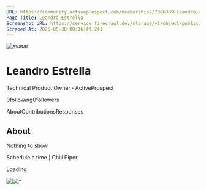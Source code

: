```yaml
---
URL: https://community.activeprospect.com/memberships/7866389-leandro-estrella
Page Title: Leandro Estrella
Screenshot URL: https://service.firecrawl.dev/storage/v1/object/public/media/screenshot-141f1b96-3cc5-4493-ba8f-eaef55e7cd17.png
Scraped At: 2025-05-30 00:16:49.241
---
```


![avatar](https://content1.bloomfire.com/avatars/users/1410190/thumb/thumbnail.png?f=1617369902&Expires=1748567802&Signature=LfcJI9x-nFeOl3gPnlE-UqQFyiaI3Y3Txoq-tL7RUbVRIHp0gWgWi2Rfrkr7D2JSjQQipk8CG~6uTa9c5yditDuj7y88AR2x~NX2owu9uD-GlqGN0Vm-68WKys~usdjNAh1V~ExSfzajCetBmi66B3Wf6Kzf4Un7Sd8717m-aEHnQPkrU9e-MbkjBLEBmbJ~-pQMoSJ6-vFM8nt3hcjEmXOVzUjA478viF3Cp9WkThyL7FRRW10ewWq5biXVuI1~C~TKh-36jsBqwBBfD5ZwlKCC6UFU8KGeFFI8zoG~~hLX8q8J7eeUhOJnR1BU38~ILKLiLlB88eMbVn6~HYKapg__&Key-Pair-Id=APKAIDFCFZ2UHE5LPIUA)

# Leandro Estrella

Technical Product Owner **·** ActiveProspect

0following0followers

AboutContributionsResponses

## About

Nothing to show

Schedule a time \| Chili Piper

Loading

![](https://bat.bing.com/action/0?ti=4018451&Ver=2&mid=21017b07-4f49-46ee-8296-2aeb0ce83124&bo=1&sid=5cbaebf03ceb11f0a2e51b9b45a7e800&vid=5cbb12d03ceb11f0b72a250ef2f5100a&vids=1&msclkid=N&pi=918639831&lg=en-US&sw=1280&sh=1024&sc=24&p=https%3A%2F%2Fcommunity.activeprospect.com%2Fmemberships%2F7866389-leandro-estrella&r=&lt=851&evt=pageLoad&sv=1&cdb=AQAQ&rn=93161)![](https://bat.bing.com/action/0?ti=4018451&Ver=2&mid=21017b07-4f49-46ee-8296-2aeb0ce83124&bo=2&sid=5cbaebf03ceb11f0a2e51b9b45a7e800&vid=5cbb12d03ceb11f0b72a250ef2f5100a&vids=0&msclkid=N&gtm_tag_source=ua&ec=Client%20ID&el=%2Fmemberships%2F7866389-leandro-estrella&gc=USD&tpp=1&en=Y&p=https%3A%2F%2Fcommunity.activeprospect.com%2Fmemberships%2F7866389-leandro-estrella&sw=1280&sh=1024&sc=24&evt=custom&cdb=AQAQ&rn=28646)"

